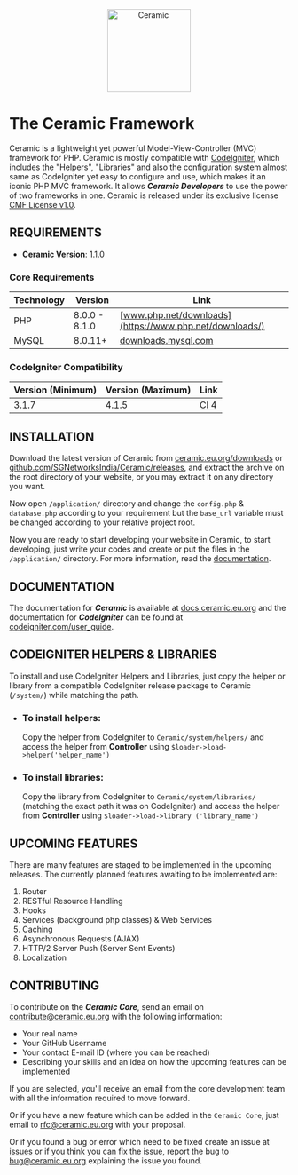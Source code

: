 <div align="center">
    <a href="https://ceramic.eu.org">
        <img alt="Ceramic" src="https://img.static.sgnetworks.eu.org/logos/Ceramic-Cup.png" width="150">
    </a>
</div>

# The Ceramic Framework

Ceramic is a lightweight yet powerful Model-View-Controller (MVC) framework for PHP. Ceramic is mostly compatible with [CodeIgniter](https://github.com/bcit-ci/CodeIgniter), which includes the
"Helpers", "Libraries" and also the configuration system almost same as CodeIgniter yet easy to configure and use, which makes it an iconic PHP MVC framework. It allows ***Ceramic Developers*** to use
the power of two frameworks in one. Ceramic is released under its exclusive license [CMF License v1.0](https://github.com/SGNetworksIndia/Ceramic/blob/master/LICENSE).

## REQUIREMENTS

* **Ceramic Version**: 1.1.0

### Core Requirements

| Technology | Version        | Link                                                                   |
|------------|----------------|------------------------------------------------------------------------|
| PHP        | 8.0.0 - 8.1.0  | [www.php.net/downloads](https://www.php.net/downloads/)                |
| MySQL      | 8.0.11+        | [downloads.mysql.com](https://downloads.mysql.com/archives/community/) |

### CodeIgniter Compatibility

| Version (Minimum) | Version (Maximum) | Link                                                          |
|-------------------|-------------------|---------------------------------------------------------------|
| 3.1.7             | 4.1.5             | [CI 4](https://github.com/codeigniter4/CodeIgniter4/releases) |

## INSTALLATION

Download the latest version of Ceramic from
[ceramic.eu.org/downloads](https://ceramic.eu.org/downloads/) or
[github.com/SGNetworksIndia/Ceramic/releases](https://github.com/SGNetworksIndia/Ceramic/releases), and extract the archive on the root directory of your website, or you may extract it on any
directory you want.

Now open `/application/` directory and change the `config.php` & `database.php` according to your requirement but the `base_url` variable must be changed according to your relative project root.

Now you are ready to start developing your website in Ceramic, to start developing, just write your codes and create or put the files in the `/application/` directory. For more information, read
the [documentation](#documentation).

## DOCUMENTATION
The documentation for **_Ceramic_** is available at [docs.ceramic.eu.org](https://docs.ceramic.eu.org/) and the documentation for **_CodeIgniter_** can be found
at [codeigniter.com/user_guide](https://codeigniter.com/user_guide/index.html).

## CODEIGNITER HELPERS & LIBRARIES
To install and use CodeIgniter Helpers and Libraries, just copy the helper or library from a compatible CodeIgniter release package to Ceramic (`/system/`) while matching the path.

* ### To install helpers:
  Copy the helper from CodeIgniter to `Ceramic/system/helpers/` and access the helper from **Controller** using `$loader->load->helper('helper_name')`

* ### To install libraries:
  Copy the library from CodeIgniter to `Ceramic/system/libraries/` (matching the exact path it was on CodeIgniter) and access the helper from **Controller** using `$loader->load->library
  ('library_name')`

## UPCOMING FEATURES
There are many features are staged to be implemented in the upcoming releases. The currently planned features awaiting to be implemented are:

1. Router
2. RESTful Resource Handling
3. Hooks
4. Services (background php classes) & Web Services
5. Caching
6. Asynchronous Requests (AJAX)
7. HTTP/2 Server Push (Server Sent Events)
8. Localization

## CONTRIBUTING
To contribute on the **_Ceramic Core_**, send an email on [contribute@ceramic.eu.org](mailto:contribute@ceramic.eu.org) with the following information:

* Your real name
* Your GitHub Username
* Your contact E-mail ID (where you can be reached)
* Describing your skills and an idea on how the upcoming features can be implemented

If you are selected, you'll receive an email from the core development team with all the information required to move forward.

Or if you have a new feature which can be added in the `Ceramic Core`, just email to [rfc@ceramic.eu.org](mailto:rfc@ceramic.eu.org) with your proposal.

Or if you found a bug or error which need to be fixed create an issue at [issues](https://github.com/SGNetworksIndia/Ceramic/issues) or if you think you can fix the issue, report the bug to
[bug@ceramic.eu.org](mailto:bug@ceramic.eu.org) explaining the issue you found.


